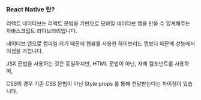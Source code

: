 ### React Native 란?

리액트 네이티브는 리액트 문법을 기반으로 모바일 네이티브 앱을 만들 수 있게해주는 자바스크립트 라이브러리입니다.

네이티브 앱으로 컴파일 되기 때문에 웹뷰를 사용한 하이브리드 앱보다 때문에 성능에서 이점을 가집니다.

JSX 문법을 사용하는 것은 동일하지만, HTML 문법이 아닌, 자체 컴포넌트를 사용하며, 

CSS의 경우 기존 CSS 문법이 아닌 Style props 를 통해 전달받는다는 차이점이 있습니다.
